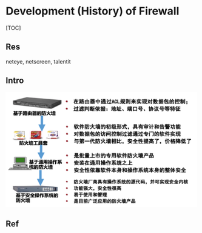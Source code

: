 # Development (History) of Firewall

[TOC]



## Res
neteye, netscreen, talentit



## Intro
![](../../../../../../Assets/Pics/Screenshot%202023-12-08%20at%208.58.21AM.png)



## Ref

